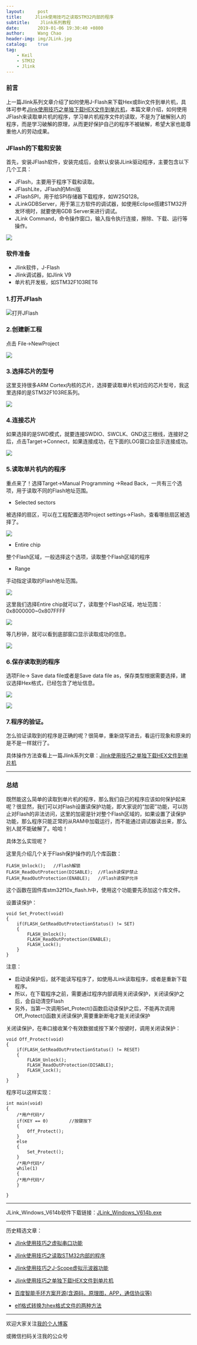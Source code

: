```yaml
---
layout:     post
title:     Jlink使用技巧之读取STM32内部的程序
subtitle:	 Jlink系列教程
date:       2019-01-06 19:30:40 +0800
author:     Wang Chao
header-img: img/JLink.jpg
catalog:    true
tag:
    - Keil
    - STM32
    - Jlink
---
```


### 前言

上一篇Jlink系列文章介绍了如何使用J-Flash来下载Hex或Bin文件到单片机，具体可参考[Jlink使用技巧之单独下载HEX文件到单片机](https://mp.weixin.qq.com/s?__biz=MzUzNzk2NTMxMw==&mid=2247483804&idx=1&sn=46ed9785a48d421325fa2f4b03a6c11c&chksm=fadfa7f2cda82ee4205020653b469ef9959d29a3a3a0c3922c8870bd17b877f8e80ac0918961&token=703787322&lang=zh_CN#rd)，本篇文章介绍，如何使用JFlash来读取单片机的程序，学习单片机程序文件的读取，不是为了破解别人的程序，而是学习破解的原理，从而更好保护自己的程序不被破解，希望大家也能尊重他人的劳动成果。

### JFlash的下载和安装

首先，安装JFlash软件，安装完成后，会默认安装JLink驱动程序，主要包含以下几个工具：

- JFlash，主要用于程序下载和读取。
- JFlashLite，JFlash的Mini版
- JFlashSPI，用于给SPI存储器下载程序，如W25Q128。
- JLinkGDBServer，用于第三方软件的调试器，如使用Eclipse搭建STM32开发环境时，就要使用GDB Server来进行调试。
- JLink Command，命令操作窗口，输入指令执行连接，擦除、下载、运行等操作。

![](https://wcc-blog.oss-cn-beijing.aliyuncs.com/img/Jlink02-01.jpg)

### 软件准备

- Jlink软件，J-Flash
- Jlink调试器，如Jlink V9
- 单片机开发板，如STM32F103RET6

### 1.打开JFlash

![打开JFlash](https://wcc-blog.oss-cn-beijing.aliyuncs.com/img/Jlink02-02.jpg)

### 2.创建新工程

点击 File->NewProject

![](https://wcc-blog.oss-cn-beijing.aliyuncs.com/img/Jlink02-03.jpg)

### 3.选择芯片的型号

这里支持很多ARM Cortex内核的芯片，选择要读取单片机对应的芯片型号，我这里选择的是STM32F103RE系列。

![](https://wcc-blog.oss-cn-beijing.aliyuncs.com/img/Jlink02-04.jpg)

### 4.连接芯片

如果选择的是SWD模式，就要连接SWDIO、SWCLK、GND这三根线，连接好之后，点击Target->Connect，如果连接成功，在下面的LOG窗口会显示连接成功。

![](https://wcc-blog.oss-cn-beijing.aliyuncs.com/img/Jlink02-05.jpg)

### 5.读取单片机内的程序
重点来了！选择Target->Manual Programming ->Read Back，一共有三个选项，用于读取不同的Flash地址范围。

- Selected sectors

被选择的扇区，可以在工程配置选项Project settings->Flash，查看哪些扇区被选择了。

![](https://wcc-blog.oss-cn-beijing.aliyuncs.com/img/ReadBack-02.jpg)

- Entire chip

整个Flash区域，一般选择这个选项，读取整个Flash区域的程序

- Range

手动指定读取的Flash地址范围。

![](https://wcc-blog.oss-cn-beijing.aliyuncs.com/img/ReadBack-03.jpg)

这里我们选择Entire chip就可以了，读取整个Flash区域，地址范围：0x8000000~0x807FFFF

![](https://wcc-blog.oss-cn-beijing.aliyuncs.com/img/ReadBack-01.jpg)

等几秒钟，就可以看到底部窗口显示读取成功的信息。

![](https://wcc-blog.oss-cn-beijing.aliyuncs.com/img/ReadBack-04.jpg)

### 6.保存读取到的程序

选项File-> Save data file或者是Save data file as，保存类型根据需要选择，建议选择Hex格式，已经包含了地址信息。

![](https://wcc-blog.oss-cn-beijing.aliyuncs.com/img/ReadBack-05.jpg)

![](https://wcc-blog.oss-cn-beijing.aliyuncs.com/img/ReadBack-06.jpg)

### 7.程序的验证。

怎么验证读取到的程序是正确的呢？很简单，重新烧写进去，看运行现象和原来的是不是一样就行了。

具体操作方法查看上一篇Jlink系列文章：[Jlink使用技巧之单独下载HEX文件到单片机](https://mp.weixin.qq.com/s?__biz=MzUzNzk2NTMxMw==&mid=2247483804&idx=1&sn=46ed9785a48d421325fa2f4b03a6c11c&chksm=fadfa7f2cda82ee4205020653b469ef9959d29a3a3a0c3922c8870bd17b877f8e80ac0918961&token=703787322&lang=zh_CN#rd)

---

### 总结

既然能这么简单的读取到单片机的程序，那么我们自己的程序应该如何保护起来呢？很显然，我们可以对Flash设置读保护功能，即大家说的“加密”功能，可以防止对Flash的非法访问，这里的加密是针对整个Flash区域的，如果设置了读保护功能，那么程序只能正常的从RAM中加载运行，而不能通过调试器读出来，那么别人就不能破解了。哈哈！

具体怎么实现呢？

这里先介绍几个关于Flash保护操作的几个库函数：

	FLASH_Unlock();   //Flash解锁
	FLASH_ReadOutProtection(DISABLE);  //Flash读保护禁止  
	FLASH_ReadOutProtection(ENABLE);   //Flash读保护允许

这个函数在固件库stm32f10x_flash.h中，使用这个功能要先添加这个库文件。

设置读保护：
	
	void Set_Protect(void)
	{
		if(FLASH_GetReadOutProtectionStatus() != SET)
		{
			FLASH_Unlock();
			FLASH_ReadOutProtection(ENABLE);
			FLASH_Lock();
		}
	}

注意：

- 启动读保护后，就不能读写程序了，如使用JLink读取程序，或者是重新下载程序。
- 所以，在下载程序之前，需要通过程序内部调用关闭读保护，关闭读保护之后，会自动清空Flash
- 另外，当第一次调用Set_Protect()函数启动读保护之后，不能再次调用Off_Protect()函数关闭读保护,需要重新断电才能关闭读保护

关闭读保护，在串口接收某个有效数据或按下某个按键时，调用关闭读保护：

	void Off_Protect(void)
	{
		if(FLASH_GetReadOutProtectionStatus() != RESET)
		{
			FLASH_Unlock();
			FLASH_ReadOutProtection(DISABLE);
			FLASH_Lock();
		}
	}

程序可以这样实现：
	
	int main(void)
	{
		/*用户代码*/
		if(KEY == 0)		//按键按下
		{
			Off_Protect();
		}
		else 
		{
			Set_Protect();
		}
		/*用户代码*/
		while(1)
		{
		/*用户代码*/
		}
	
	}

---

JLink_Windows_V614b软件下载链接：[JLink_Windows_V614b.exe](https://wcc-blog.oss-cn-beijing.aliyuncs.com/BlogFile/JLink_Windows_V614b.exe)

---

历史精选文章：

- [Jlink使用技巧之虚拟串口功能](http://www.wangchaochao.top/2019/01/09/Jlink-UART/)

- [Jlink使用技巧之读取STM32内部的程序](http://www.wangchaochao.top/2019/01/06/Jlink-ReadBack-Hex/)

- [Jlink使用技巧之J-Scope虚拟示波器功能](http://www.wangchaochao.top/2018/10/17/JScope/)

- [Jlink使用技巧之单独下载HEX文件到单片机](http://www.wangchaochao.top/2019/01/05/Jlink-Download-Hex/)

- [百度智能手环方案开源(含源码，原理图，APP，通信协议等)](http://www.wangchaochao.top/2018/12/27/duband/)

- [elf格式转换为hex格式文件的两种方法](http://www.wangchaochao.top/2018/11/13/elf-to-hex/)

----

欢迎大家关注[我的个人博客](http://www.wangchaochao.top/)

或微信扫码关注我的公众号
